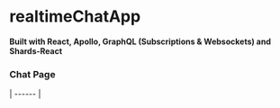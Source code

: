 # realtimeChatApp
**Built with React, Apollo, GraphQL (Subscriptions & Websockets) and Shards-React**
<br />



### Chat Page

| ------ |

<br />
